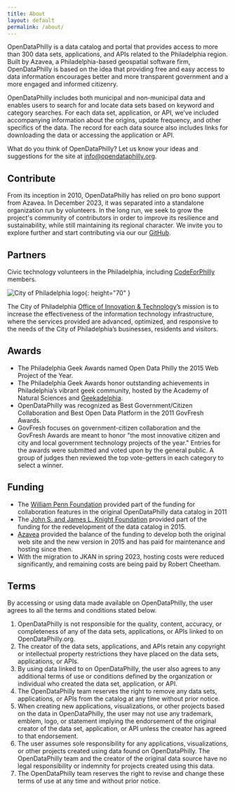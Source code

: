 ```yaml
---
title: About
layout: default
permalink: /about/
---
```


OpenDataPhilly is a data catalog and portal that provides access to more than 300 data sets, applications, and APIs related to the Philadelphia region. Built by Azavea, a Philadelphia-based geospatial software firm, OpenDataPhilly is based on the idea that providing free and easy access to data information encourages better and more transparent government and a more engaged and informed citizenry.

OpenDataPhilly includes both municipal and non-municipal data and enables users to search for and locate data sets based on keyword and category searches. For each data set, application, or API, we’ve included accompanying information about the origins, update frequency, and other specifics of the data. The record for each data source also includes links for downloading the data or accessing the application or API.

What do you think of OpenDataPhilly? Let us know your ideas and suggestions for the site at [info@opendataphilly.org](mailto:info@opendataphilly.org).

## Contribute

From its inception in 2010, OpenDataPhilly has relied on pro bono support from Azavea. In December 2023, it was separated into a standalone organization run by volunteers. In the long run, we seek to grow the project's community of contributors in order to improve its resilience and sustainability, while still maintaining its regional character. We invite you to explore further and start contributing via our our [GitHub](https://github.com/opendataphilly/opendataphilly-jkan).

## Partners

Civic technology volunteers in the Philadelphia, including [CodeForPhilly](https://codeforphilly.org/) members.

![City of Philadelphia logo](img/organizations/logo-oit.png){: height="70" }

The City of Philadelphia [Office of Innovation & Technology](https://www.phila.gov/departments/office-of-innovation-and-technology/)’s mission is to increase the effectiveness of the information technology infrastructure, where the services provided are advanced, optimized, and responsive to the needs of the City of Philadelphia’s businesses, residents and visitors.


## Awards

* The Philadelphia Geek Awards named Open Data Philly the 2015 Web Project of the Year.
* The Philadelphia Geek Awards honor outstanding achievements in Philadelphia’s vibrant geek community, hosted by the Academy of Natural Sciences and [Geekadelphia](http://www.geekadelphia.com/).
* OpenDataPhilly was recognized as Best Government/Citizen Collaboration and Best Open Data Platform in the 2011 GovFresh Awards.
* GovFresh focuses on government-citizen collaboration and the GovFresh Awards are meant to honor "the most innovative citizen and city and local government technology projects of the year." Entries for the awards were submitted and voted upon by the general public. A group of judges then reviewed the top vote-getters in each category to select a winner.

## Funding

 * The [William Penn Foundation](https://williampennfoundation.org/) provided part of the funding for collaboration features in the original OpenDataPhilly data catalog in 2011
 * The [John S. and James L. Knight Foundation](https://knightfoundation.org/) provided part of the funding for the redevelopment of the data catalog in 2015.
 * [Azavea](https://web.archive.org/web/20240322084930/https://www.azavea.com/) provided the balance of the funding to develop both the original web site and the new version in 2015 and has paid for maintenance and hosting since then.
 * With the migration to JKAN in spring 2023, hosting costs were reduced significantly, and remaining costs are being paid by Robert Cheetham. 

## Terms

By accessing or using data made available on OpenDataPhilly, the user agrees to all the terms and conditions stated below.

1.  OpenDataPhilly is not responsible for the quality, content, accuracy, or completeness of any of the data sets, applications, or APIs linked to on OpenDataPhilly.org.
2.  The creator of the data sets, applications, and APIs retain any copyright or intellectual property restrictions they have placed on the data sets, applications, or APIs.
3.  By using data linked to on OpenDataPhilly, the user also agrees to any additional terms of use or conditions defined by the organization or individual who created the data set, application, or API.
4.  The OpenDataPhilly team reserves the right to remove any data sets, applications, or APIs from the catalog at any time without prior notice.
5.  When creating new applications, visualizations, or other projects based on the data in OpenDataPhilly, the user may not use any trademark, emblem, logo, or statement implying the endorsement of the original creator of the data set, application, or API unless the creator has agreed to that endorsement.
6.  The user assumes sole responsibility for any applications, visualizations, or other projects created using data found on OpenDataPhilly. The OpenDataPhilly team and the creator of the original data source have no legal responsibility or indemnity for projects created using this data.
7.  The OpenDataPhilly team reserves the right to revise and change these terms of use at any time and without prior notice.
